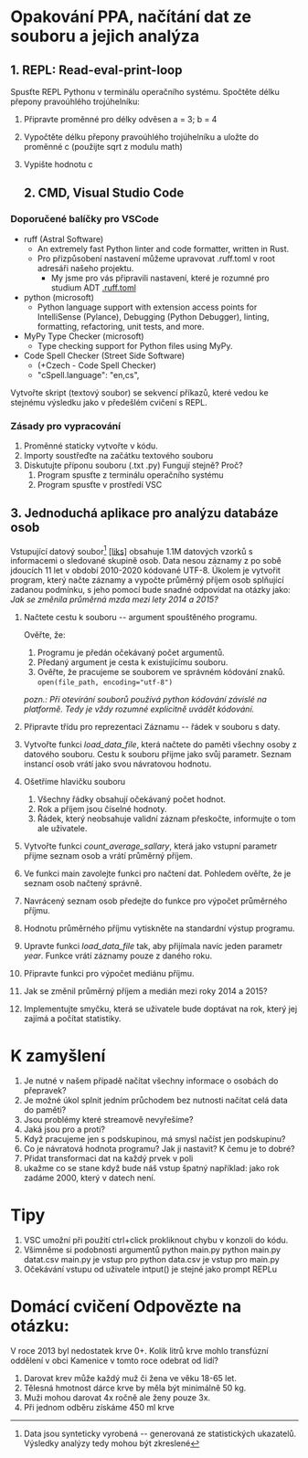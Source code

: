 # Opakování PPA, načítání dat ze souboru a jejich analýza

## 1. REPL: Read-eval-print-loop

Spusťte REPL Pythonu v terminálu operačního systému. Spočtěte délku přepony pravoúhlého trojúhelníku:

1. Připravte proměnné pro délky odvěsen a = 3; b = 4
2. Vypočtěte délku přepony pravoúhlého trojúhelníku a uložte do proměnné c
   (použijte sqrt z modulu math)
3. Vypište hodnotu c

   ## 2. CMD, Visual Studio Code

### Doporučené balíčky pro VSCode

- ruff (Astral Software)
  - An extremely fast Python linter and code formatter, written in Rust.
  - Pro přizpůsobení nastavení můžeme upravovat .ruff.toml v root adresáři našeho projektu.
    - My jsme pro vás připravili nastavení, které je rozumné pro studium ADT [.ruff.toml](../.ruff.toml)
- python (microsoft)
  - Python language support with extension access points for IntelliSense (Pylance), Debugging (Python Debugger), linting, formatting, refactoring, unit tests, and more.
- MyPy Type Checker (microsoft)
  - Type checking support for Python files using MyPy.
- Code Spell Checker (Street Side Software)
  - (+Czech - Code Spell Checker)
  - "cSpell.language": "en,cs",

Vytvořte skript (textový soubor) se sekvencí příkazů, které vedou ke stejnému výsledku jako v předešlém cvičení s REPL.

### Zásady pro vypracování

1. Proměnné staticky vytvořte v kódu.
2. Importy soustřeďte na začátku textového souboru
3. Diskutujte příponu souboru (.txt .py) Fungují stejně? Proč?
    1. Program spusťte z terminálu operačního systému
    2. Program spusťte v prostředí VSC


## 3. Jednoduchá aplikace pro analýzu databáze osob

Vstupující datový soubor[^1] [[liks]](https://liks.fav.zcu.cz/adt/exam/service/download-data?filename=data-salaries-years-100Ksh.csv) obsahuje 1.1M datových vzorků s informacemi o sledované skupině osob. Data nesou záznamy z po sobě jdoucích 11 let v období 2010-2020 kódované UTF-8.
Úkolem je vytvořit program, který načte záznamy a vypočte průměrný příjem osob splňující zadanou podmínku, s
jeho pomocí bude snadné odpovídat na otázky jako:
_Jak se změnila průměrná mzda mezi lety 2014 a 2015?_

[^1]: Data jsou synteticky vyrobená -- generovaná ze statistických ukazatelů. Výsledky analýzy tedy mohou být zkreslené

1. Načtete cestu k souboru -- argument spouštěného programu.

   Ověřte, že:
    1. Programu je předán očekávaný počet argumentů.
    2. Předaný argument je cesta k existujícímu souboru.
    3. Ověřte, že pracujeme se souborem ve správném kódování znaků. `open(file_path, encoding="utf-8")`

    _pozn.: Při otevírání souborů používá python kódování závislé na platformě. Tedy je vždy rozumné explicitně uvádět kódování._

2. Připravte třídu pro reprezentaci Záznamu -- řádek v souboru s daty.
3. Vytvořte funkci _load\_data\_file_, která načtete do paměti všechny osoby z datového souboru. Cestu k souboru
      přijme jako svůj parametr. Seznam instancí osob vrátí jako svou návratovou hodnotu.

4. Ošetříme hlavičku souboru
      1. Všechny řádky obsahují očekávaný počet hodnot.
      2. Rok a příjem jsou číselné hodnoty.
      3. Řádek, který neobsahuje validní záznam přeskočte, informujte o tom ale uživatele.
5. Vytvořte funkci _count\_average\_sallary_, která jako vstupní parametr přijme seznam osob a vrátí průměrný
   příjem.
6. Ve funkci main zavolejte funkci pro načtení dat. Pohledem ověřte, že je seznam osob načtený správně.
7. Navrácený seznam osob předejte do funkce pro výpočet průměrného příjmu.
8. Hodnotu průměrného příjmu vytiskněte na standardní výstup programu.
9. Upravte funkci _load\_data\_file_ tak, aby přijímala navíc jeden parametr $year$. Funkce vrátí záznamy
   pouze z daného roku.
10. Připravte funkci pro výpočet mediánu příjmu.

11. Jak se změnil průměrný příjem a medián mezi roky 2014 a 2015?
12. Implementujte smyčku, která se uživatele bude doptávat na rok, který jej zajímá a počítat statistiky.

# K zamyšlení

1. Je nutné v našem případě načítat všechny informace o osobách do přepravek?
2. Je možné úkol splnit jedním průchodem bez nutnosti načítat celá data do paměti?
3. Jsou problémy které streamově nevyřešíme?
4. Jaká jsou pro a proti? 
5. Když pracujeme jen s podskupinou, má smysl načíst jen podskupinu?
6. Co je návratová hodnota programu? Jak ji nastavit? K čemu je to dobré?
7. Přidat transformaci dat na každý prvek v poli
8. ukažme co se stane když bude náš vstup špatný například: jako rok zadáme 2000, který v datech není.

# Tipy

1. VSC umožní při použití ctrl+click prokliknout chybu v konzoli do kódu.
2. Všimněme si podobnosti argumentů python main.py python main.py datat.csv main.py je vstup pro python data.csv je
   vstup pro main.py
3. Očekávání vstupu od uživatele intput() je stejné jako prompt REPLu

# Domácí cvičení Odpovězte na otázku:
V roce 2013 byl nedostatek krve 0+. Kolik litrů krve mohlo transfúzní oddělení v obci Kamenice v tomto roce odebrat od lidí?
   1. Darovat krev může každý muž či žena ve věku 18-65 let.
   2. Tělesná hmotnost dárce krve by měla být minimálně 50 kg.
   3. Muži mohou darovat 4x ročně ale ženy pouze 3x.
   4. Při jednom odběru získáme 450 ml krve

